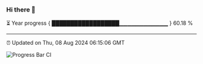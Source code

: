 ### Hi there 👋

⏳ Year progress { ██████████████████▁▁▁▁▁▁▁▁▁▁▁▁ } 60.18 %

---

⏰ Updated on Thu, 08 Aug 2024 06:15:06 GMT

![Progress Bar CI](https://github.com/code-lakshay/GitHub-Actions-Demo/workflows/Progress%20Bar%20CI/badge.svg)

